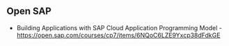 ## Open SAP
* Building Applications with SAP Cloud Application Programming Model - https://open.sap.com/courses/cp7/items/6NQoC6LZE9Yxcp38dFdkGE

